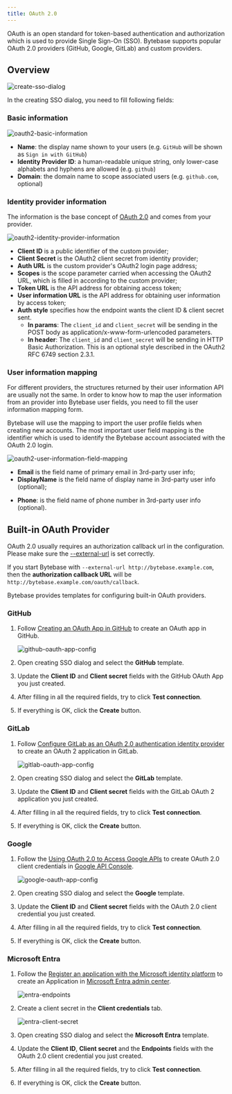 ```yaml
---
title: OAuth 2.0
---
```


OAuth is an open standard for token-based authentication and authorization which is used to provide Single Sign-On (SSO). Bytebase supports popular OAuth 2.0 providers (GitHub, Google, GitLab) and custom providers.

## Overview

![create-sso-dialog](/content/docs/administration/sso/create-sso-dialog.webp)

In the creating SSO dialog, you need to fill following fields:

### Basic information

![oauth2-basic-information](/content/docs/administration/sso/oauth2-basic-information.webp)

- **Name**: the display name shown to your users (e.g. `GitHub` will be shown as `Sign in with GitHub`)
- **Identity Provider ID**: a human-readable unique string, only lower-case alphabets and hyphens are allowed (e.g. `github`)
- **Domain**: the domain name to scope associated users (e.g. `github.com`, optional)

### Identity provider information

The information is the base concept of [OAuth 2.0](https://oauth.net/2/) and comes from your provider.

![oauth2-identity-provider-information](/content/docs/administration/sso/oauth2-identity-provider-information.webp)

- **Client ID** is a public identifier of the custom provider;
- **Client Secret** is the OAuth2 client secret from identity provider;
- **Auth URL** is the custom provider's OAuth2 login page address;
- **Scopes** is the scope parameter carried when accessing the OAuth2 URL, which is filled in according to the custom provider;
- **Token URL** is the API address for obtaining access token;
- **User information URL** is the API address for obtaining user information by access token;
- **Auth style** specifies how the endpoint wants the client ID & client secret sent.
  - **In params**: The `client_id` and `client_secret` will be sending in the POST body as application/x-www-form-urlencoded parameters.
  - **In header**: The `client_id` and `client_secret` will be sending in HTTP Basic Authorization. This is an optional style described in the OAuth2 RFC 6749 section 2.3.1.

### User information mapping

For different providers, the structures returned by their user information API are usually not the same. In order to know how to map the user information from an provider into Bytebase user fields, you need to fill the user information mapping form.

Bytebase will use the mapping to import the user profile fields when creating new accounts.
The most important user field mapping is the identifier which is used to identify the Bytebase account associated with the OAuth 2.0 login.

![oauth2-user-information-field-mapping](/content/docs/administration/sso/oauth2-user-information-field-mapping.webp)

- **Email** is the field name of primary email in 3rd-party user info;
- **DisplayName** is the field name of display name in 3rd-party user info (optional);

* **Phone**: is the field name of phone number in 3rd-party user info (optional).

## Built-in OAuth Provider

<HintBlock type="warning">

OAuth 2.0 usually requires an authorization callback url in the configuration. Please make sure the [--external-url](/docs/get-started/install/external-url) is set correctly.

If you start Bytebase with `--external-url http://bytebase.example.com`, then the **authorization callback URL** will be `http://bytebase.example.com/oauth/callback`.

</HintBlock>

Bytebase provides templates for configuring built-in OAuth providers.

### GitHub

1. Follow [Creating an OAuth App in GitHub](https://docs.github.com/en/developers/apps/building-oauth-apps/creating-an-oauth-app) to create an OAuth app in GitHub.

   ![github-oauth-app-config](/content/docs/administration/sso/github-oauth-app-config.webp)

2. Open creating SSO dialog and select the **GitHub** template.
3. Update the **Client ID** and **Client secret** fields with the GitHub OAuth App you just created.
4. After filling in all the required fields, try to click **Test connection**.
5. If everything is OK, click the **Create** button.

### GitLab

1. Follow [Configure GitLab as an OAuth 2.0 authentication identity provider](https://docs.gitlab.com/ee/integration/oauth_provider.html) to create an OAuth 2 application in GitLab.

   ![gitlab-oauth-app-config](/content/docs/administration/sso/gitlab-oauth-app-config.webp)

2. Open creating SSO dialog and select the **GitLab** template.
3. Update the **Client ID** and **Client secret** fields with the GitLab OAuth 2 application you just created.
4. After filling in all the required fields, try to click **Test connection**.
5. If everything is OK, click the **Create** button.

### Google

1. Follow the [Using OAuth 2.0 to Access Google APIs](https://developers.google.com/identity/protocols/oauth2) to create OAuth 2.0 client credentials in [Google API Console](https://console.developers.google.com/).

   ![google-oauth-app-config](/content/docs/administration/sso/google-oauth-app-config.webp)

2. Open creating SSO dialog and select the **Google** template.
3. Update the **Client ID** and **Client secret** fields with the OAuth 2.0 client credential you just created.
4. After filling in all the required fields, try to click **Test connection**.
5. If everything is OK, click the **Create** button.

### Microsoft Entra

1. Follow the [Register an application with the Microsoft identity platform](https://learn.microsoft.com/en-us/entra/identity-platform/quickstart-register-app) to create an Application in [Microsoft Entra admin center](https://entra.microsoft.com/).

   ![entra-endpoints](/content/docs/administration/sso/entra-endpoints.webp)

2. Create a client secret in the **Client credentials** tab.

   ![entra-client-secret](/content/docs/administration/sso/entra-client-secret.webp)

3. Open creating SSO dialog and select the **Microsoft Entra** template.
4. Update the **Client ID**, **Client secret** and the **Endpoints** fields with the OAuth 2.0 client credential you just created.
5. After filling in all the required fields, try to click **Test connection**.
6. If everything is OK, click the **Create** button.
